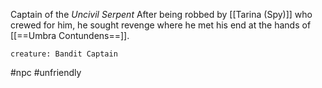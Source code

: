 Captain of the *Uncivil Serpent*
After being robbed by [[Tarina (Spy)]] who crewed for him, he sought revenge where he met his end at the hands of [[==Umbra Contundens==]].

```statblock
creature: Bandit Captain
```
#npc #unfriendly